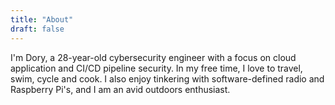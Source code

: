 ```yaml
---
title: "About"
draft: false
---
```


I'm Dory, a 28-year-old cybersecurity engineer with a focus on cloud application and CI/CD pipeline security. In my free time, I love to travel, swim, cycle and cook. I also enjoy tinkering with software-defined radio and Raspberry Pi's, and I am an avid outdoors enthusiast.
